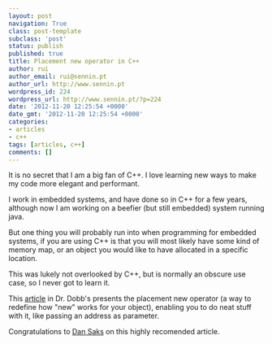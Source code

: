 ```yaml
---
layout: post
navigation: True
class: post-template
subclass: 'post'
status: publish
published: true
title: Placement new operator in C++
author: rui
author_email: rui@sennin.pt
author_url: http://www.sennin.pt
wordpress_id: 224
wordpress_url: http://www.sennin.pt/?p=224
date: '2012-11-20 12:25:54 +0000'
date_gmt: '2012-11-20 12:25:54 +0000'
categories:
- articles
- c++
tags: [articles, c++]
comments: []
---
```

<p>It is no secret that I am a big fan of C++. I love learning new ways to make my code more elegant and performant.</p>
<p>I work in embedded systems, and have done so in C++ for a few years, although now I am working on a beefier (but still embedded) system running java.</p>
<p>But one thing you will probably run into when programming for embedded systems, if you are using C++ is that you will most likely have some kind of memory map, or an object you would like to have allocated in a specific location.</p>
<p>This was lukely not overlooked by C++, but is normally an obscure use case, so I never got to learn it.</p>
<p>This <a href="http://www.drdobbs.com/cpp/calling-constructors-with-placement-new/232901023">article</a> in Dr. Dobb's presents the placement new operator (a way to redefine how "new" works for your object), enabling you to do neat stuff with it, like passing an address as parameter.</p>
<p>Congratulations to <a href="http://www.dansaks.com">Dan Saks</a> on this highly recomended article.</p>
